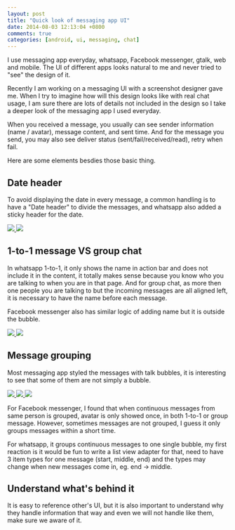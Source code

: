 ```yaml
---
layout: post
title: "Quick look of messaging app UI"
date: 2014-08-03 12:13:04 +0800
comments: true
categories: [android, ui, messaging, chat]
---
```



I use messaging app everyday, whatsapp, Facebook messenger, gtalk, web and mobile. The UI of different apps looks natural to me and never tried to "see" the design of it. 

Recently I am working on a messaging UI with a screenshot designer gave me. When I try to imagine how will this design looks like with real chat usage, I am sure there are lots of details not included in the design so I take a deeper look of the messaging app I used everyday.

When you received a message, you usually can see sender information (name / avatar), message content, and sent time. And for the message you send, you may also see deliver status (sent/fail/received/read), retry when fail.

Here are some elements besdies those basic thing.

## Date header

To avoid displaying the date in every message, a common handling is to have a "Date header" to divide the messages, and whatsapp also added a sticky header for the date.

<a rel="gallery-date" href="{{root_url}}/images/posts/20140803/b-2.jpg" class="fancybox">
<img src="{{root_url}}/images/posts/20140803/c-2.jpg"/>
</a>
<a rel="gallery-date" href="{{root_url}}/images/posts/20140803/b-3.jpg" class="fancybox">
<img src="{{root_url}}/images/posts/20140803/c-3.jpg"/>
</a>

## 1-to-1 message VS group chat

In whatsapp 1-to-1, it only shows the name in action bar and does not include it in the content, it totally makes sense because you know who you are talking to when you are in that page. And for group chat, as more then one people you are talking to but the incoming messages are all aligned left, it is necessary to have the name before each message.

Facebook messenger also has similar logic of adding name but it is outside the bubble.

</p>
<a rel="gallery-chat" href="{{root_url}}/images/posts/20140803/b-0.jpg" class="fancybox">
<img src="{{root_url}}/images/posts/20140803/c-0.jpg"/>
</a>
<a rel="gallery-chat" href="{{root_url}}/images/posts/20140803/b-6.jpg" class="fancybox">
<img src="{{root_url}}/images/posts/20140803/c-6.jpg"/>
</a>
</p>

## Message grouping

Most messaging app styled the messages with talk bubbles, it is interesting to see that some of them are not simply a bubble. 

<p>
<a rel="gallery-grouping" href="{{root_url}}/images/posts/20140803/b-5.jpg" class="fancybox">
<img src="{{root_url}}/images/posts/20140803/c-5.jpg"/>
</a>
<a rel="gallery-grouping" href="{{root_url}}/images/posts/20140803/b-3.jpg" class="fancybox">
<img src="{{root_url}}/images/posts/20140803/c-3.jpg"/>
</a>
<a rel="gallery-grouping" href="{{root_url}}/images/posts/20140803/b-1.jpg" class="fancybox">
<img src="{{root_url}}/images/posts/20140803/c-1.jpg"/>
</a>
</p>

For Facebook messenger, I found that when continuous messages from same person is grouped, avatar is only showed once, in both 1-to-1 or group message. However, sometimes messages are not grouped, I guess it only groups messages within a short time.

For whatsapp, it groups continuous messages to one single bubble, my first reaction is it would be fun to write a list view adapter for that, need to have 3 item types for one message (start, middle, end) and the types may change when new messages come in, eg. end -> middle.

## Understand what's behind it

It is easy to reference other's UI, but it is also important to understand why they handle information that way and even we will not handle like them, make sure we aware of it.





